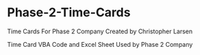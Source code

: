 # Phase-2-Time-Cards
Time Cards For Phase 2 Company
Created by Christopher Larsen

Time Card VBA Code and Excel Sheet Used by Phase 2 Company

